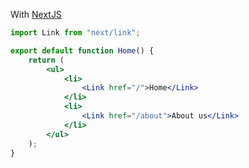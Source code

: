 With <a href="https://nextjs.org/docs/api-reference/next/link">NextJS</a>

```jsx
import Link from "next/link";

export default function Home() {
	return (
		<ul>
			<li>
				<Link href="/">Home</Link>
			</li>
			<li>
				<Link href="/about">About us</Link>
			</li>
		</ul>
	);
}
```

